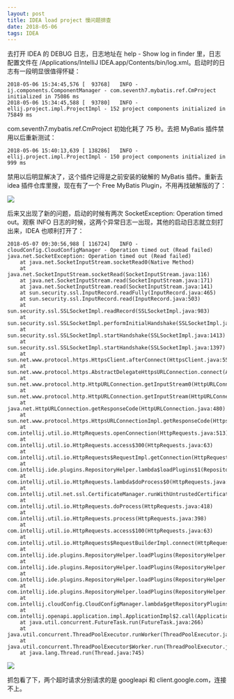 ```yaml
---
layout: post
title: IDEA load project 慢问题排查
date: 2018-05-06
tags: IDEA
---
```


去打开 IDEA 的 DEBUG 日志，日志地址在 help - Show log in finder 里，日志配置文件在 /Applications/IntelliJ IDEA.app/Contents/bin/log.xml。启动时的日志有一段明显很值得怀疑：

```
2018-05-06 15:34:45,576 [  93768]   INFO - ij.components.ComponentManager - com.seventh7.mybatis.ref.CmProject initialized in 75086 ms
2018-05-06 15:34:45,588 [  93780]   INFO - ellij.project.impl.ProjectImpl - 152 project components initialized in 75849 ms
```

com.seventh7.mybatis.ref.CmProject 初始化耗了 75 秒。去把 MyBatis 插件禁用以后重新测试：

```
2018-05-06 15:40:13,639 [ 138286]   INFO - ellij.project.impl.ProjectImpl - 150 project components initialized in 999 ms
```

<!-- more -->

禁用以后明显解决了，这个插件记得是之前安装的破解的 MyBatis 插件。重新去 idea 插件仓库里搜，现在有了一个 Free MyBatis Plugin，不用再找破解版的了：

![](http://note-1255449501.file.myqcloud.com/2018-05-06-075848.png) 

后来又出现了新的问题，启动的时候有两次 SocketException: Operation timed out。观察 INFO 日志的时候，这两个异常日志一出现，其他的启动日志就立刻打出来，IDEA 也顺利打开了：

```
2018-05-07 09:30:56,988 [ 116724]   INFO - cloudConfig.CloudConfigManager - Operation timed out (Read failed)
java.net.SocketException: Operation timed out (Read failed)
	at java.net.SocketInputStream.socketRead0(Native Method)
	at java.net.SocketInputStream.socketRead(SocketInputStream.java:116)
	at java.net.SocketInputStream.read(SocketInputStream.java:171)
	at java.net.SocketInputStream.read(SocketInputStream.java:141)
	at sun.security.ssl.InputRecord.readFully(InputRecord.java:465)
	at sun.security.ssl.InputRecord.read(InputRecord.java:503)
	at sun.security.ssl.SSLSocketImpl.readRecord(SSLSocketImpl.java:983)
	at sun.security.ssl.SSLSocketImpl.performInitialHandshake(SSLSocketImpl.java:1385)
	at sun.security.ssl.SSLSocketImpl.startHandshake(SSLSocketImpl.java:1413)
	at sun.security.ssl.SSLSocketImpl.startHandshake(SSLSocketImpl.java:1397)
	at sun.net.www.protocol.https.HttpsClient.afterConnect(HttpsClient.java:559)
	at sun.net.www.protocol.https.AbstractDelegateHttpsURLConnection.connect(AbstractDelegateHttpsURLConnection.java:185)
	at sun.net.www.protocol.http.HttpURLConnection.getInputStream0(HttpURLConnection.java:1546)
	at sun.net.www.protocol.http.HttpURLConnection.getInputStream(HttpURLConnection.java:1474)
	at java.net.HttpURLConnection.getResponseCode(HttpURLConnection.java:480)
	at sun.net.www.protocol.https.HttpsURLConnectionImpl.getResponseCode(HttpsURLConnectionImpl.java:338)
	at com.intellij.util.io.HttpRequests.openConnection(HttpRequests.java:513)
	at com.intellij.util.io.HttpRequests.access$300(HttpRequests.java:63)
	at com.intellij.util.io.HttpRequests$RequestImpl.getConnection(HttpRequests.java:292)
	at com.intellij.ide.plugins.RepositoryHelper.lambda$loadPlugins$1(RepositoryHelper.java:156)
	at com.intellij.util.io.HttpRequests.lambda$doProcess$0(HttpRequests.java:418)
	at com.intellij.util.net.ssl.CertificateManager.runWithUntrustedCertificateStrategy(CertificateManager.java:335)
	at com.intellij.util.io.HttpRequests.doProcess(HttpRequests.java:418)
	at com.intellij.util.io.HttpRequests.process(HttpRequests.java:398)
	at com.intellij.util.io.HttpRequests.access$100(HttpRequests.java:63)
	at com.intellij.util.io.HttpRequests$RequestBuilderImpl.connect(HttpRequests.java:266)
	at com.intellij.ide.plugins.RepositoryHelper.loadPlugins(RepositoryHelper.java:151)
	at com.intellij.ide.plugins.RepositoryHelper.loadPlugins(RepositoryHelper.java:106)
	at com.intellij.ide.plugins.RepositoryHelper.loadPlugins(RepositoryHelper.java:98)
	at com.intellij.ide.plugins.RepositoryHelper.loadPlugins(RepositoryHelper.java:93)
	at com.intellij.cloudConfig.CloudConfigManager.lambda$getRepositoryPlugins$31(CloudConfigManager.java:1334)
	at com.intellij.openapi.application.impl.ApplicationImpl$2.call(ApplicationImpl.java:328)
	at java.util.concurrent.FutureTask.run(FutureTask.java:266)
	at java.util.concurrent.ThreadPoolExecutor.runWorker(ThreadPoolExecutor.java:1142)
	at java.util.concurrent.ThreadPoolExecutor$Worker.run(ThreadPoolExecutor.java:617)
	at java.lang.Thread.run(Thread.java:745)
```

![](http://note-1255449501.file.myqcloud.com/2018-05-07-015157.png)

抓包看了下，两个超时请求分别请求的是 googleapi 和 client.google.com，连接不上。